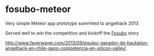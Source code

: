 # fosubo-meteor
Very simple Meteor app prototype summited to angelhack 2013

Served well to win the competition and kickoff the <a href="http://fosubo.com" target="_blank">Fosubo</a> story

http://www.fayerwayer.com/2013/09/equipo-ganador-de-hackaton-angelhack-en-chile-gano-competencia-en-silicon-valley/

